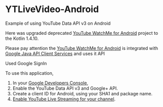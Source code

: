 # YTLiveVideo-Android

Example of using YouTube Data API v3 on Android

Here was upgraded deprecated [YouTube WatchMe for Android](https://github.com/youtube/yt-watchme) project to the Kotlin 1.4.10.

Please pay attention the [YouTube WatchMe for Android](https://github.com/youtube/yt-watchme) is integrated with [Google Java API Client Services](https://github.com/googleapis/google-api-java-client-services) and uses it API 

Used Google SignIn 

To use this application,

1. In your [Google Developers Console](https://console.developers.google.com),
 1. Enable the YouTube Data API v3 and Google+ API.
 1. Create a client ID for Android, using your SHA1 and package name.
1. [Enable YouTube Live Streaming for your channel](https://support.google.com/youtube/answer/2474026?hl=en).
